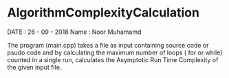 # AlgorithmComplexityCalculation

DATE : 26 - 09 - 2018 
Name : Noor Muhamamd

The program (main.cpp) takes a file as input containing source code or psudo code and by calculating the maximum number of loops ( for or while) counted in a single run, calculates the Asymptotic Run Time Complexity of the given input file. 
